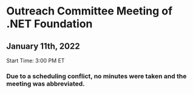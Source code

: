 # Outreach Committee Meeting of .NET Foundation
## January 11th, 2022
Start Time: 3:00 PM ET

### Due to a scheduling conflict, no minutes were taken and the meeting was abbreviated.

